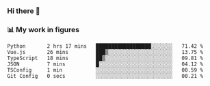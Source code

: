 ### Hi there 👋

### 📊 My work in figures

<!--START_SECTION:waka-->

```text
Python       2 hrs 17 mins   ██████████████████░░░░░░░   71.42 %
Vue.js       26 mins         ███▒░░░░░░░░░░░░░░░░░░░░░   13.75 %
TypeScript   18 mins         ██▒░░░░░░░░░░░░░░░░░░░░░░   09.81 %
JSON         7 mins          █░░░░░░░░░░░░░░░░░░░░░░░░   04.12 %
TSConfig     1 min           ░░░░░░░░░░░░░░░░░░░░░░░░░   00.59 %
Git Config   0 secs          ░░░░░░░░░░░░░░░░░░░░░░░░░   00.21 %
```

<!--END_SECTION:waka-->
